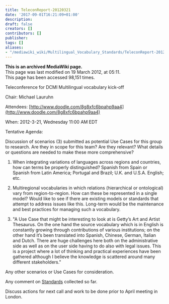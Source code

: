 ```yaml
---
title: TeleconReport-20120321
date: '2017-09-01T16:21:09+01:00'
description: 
draft: false
creators: []
contributors: []
publisher: 
tags: []
aliases:
- "/mediawiki_wiki/Multilingual_Vocabulary_Standards/TeleconReport-20120321.html"
---
```


 **This is an archived MediaWiki page.**  
This page was last modified on 19 March 2012, at 05:11.  
This page has been accessed 98,151 times.

Teleconference for DCMI Multilingual vocabulary kick-off

Chair: Michael Lauruhn

Attendees: [http://www.doodle.com/8g8xfc6bpahp9aa4](http://www.doodle.com/8g8xfc6bpahp9aa4)

When: 2012-3-21, Wednesday 11:00 AM EDT

Tentative Agenda:

Discussion of scenarios (3) submitted as potential Use Cases for this group to research. Are they in scope for this team? Are they relevant? What details or questions are needed to make these more comprehensive?

1. When integrating variations of languages across regions and countries, how can terms be properly distinguished? Spanish from Spain or Spanish from Latin America; Portugal and Brazil; U.K. and U.S.A. English; etc.

2. Multiregional vocabularies in which relations (hierarchical or ontological) vary from region-to-region. How can these be represented in a single model? Would like to see if there are existing models or standards that attempt to address issues like this. Long-term would be the maintenance and best practices for managing such a vocabulary.

3. "A Use Case that might be interesting to look at is Getty’s Art and Artist Thesaurus. On the one hand the source vocabulary which is in English is constantly growing through contributions of various institutions; on the other hand it’s been translated into Spanish, Chinese, German, Italian and Dutch. There are huge challenges here both on the administrative side as well as on the user side having to do also with legal issues. This is a project where a lot of thinking and practical experiences have been gathered although I believe the knowledge is scattered around many different stakeholders."

Any other scenarios or Use Cases for consideration.

Any comment on [Standards](/mediawiki_wiki/Multilingual_Vocabulary_Standards "Multilingual Vocabulary Standards") collected so far.

Discuss actions for next call and work to be done prior to April meeting in London.

